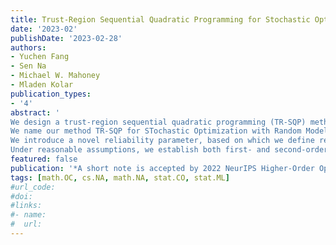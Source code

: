 ```yaml
---
title: Trust-Region Sequential Quadratic Programming for Stochastic Optimization with Random Models
date: '2023-02'
publishDate: '2023-02-28'
authors:
- Yuchen Fang
- Sen Na
- Michael W. Mahoney
- Mladen Kolar
publication_types:
- '4'
abstract: '
We design a trust-region sequential quadratic programming (TR-SQP) method to find both **first- and second-order** stationary points for optimization problems with a stochastic objective and deterministic equality constraints. 
We name our method TR-SQP for STochastic Optimization with Random Models (TR-SQP-STORM). In each iteration, the algorithm constructs random models that require estimates of the objective value, gradient, and Hessian to satisfy adaptive accuracy conditions with a fixed probability. 
We introduce a novel reliability parameter, based on which we define reliable and unreliable iterations and adjust accuracy conditions accordingly. The reliability parameter equips the random models with extra flexibility to reduce the sample size at each step. To find first-order stationary points, we compute **gradient-steps** by employing the **adaptive relaxation technique** proposed by [Fang et al., 2022](/publication/preprints/fang-2022-fully). To find second-order stationary points, we design **eigen-steps** to explore the negative curvature of the reduced Lagrangian Hessian, with additional **second-order correctional steps** performed when necessary. 
Under reasonable assumptions, we establish both first- and second-order global convergence guarantees: with probability one, the TR-SQP-STORM iteration sequence converges to the first-order stationary point, with a subsequence converging to the second-order stationary point. We apply our method to a subset of problems in CUTEst set and on constrained Logistic regression problems to demonstrate its promising empirical performance.'
featured: false
publication: '*A short note is accepted by 2022 NeurIPS Higher-Order Optimization in Machine Learning (HOO) workshop*'
tags: [math.OC, cs.NA, math.NA, stat.CO, stat.ML]
#url_code: 
#doi: 
#links:
#- name: 
#  url: 
---
```

